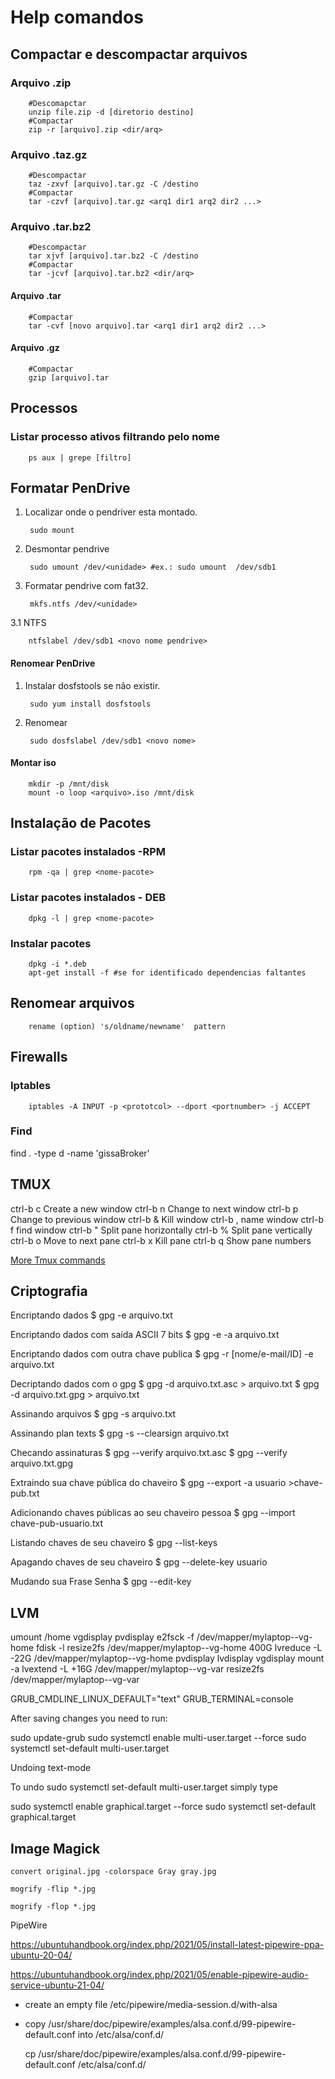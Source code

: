 # Help comandos


## Compactar e descompactar arquivos

### Arquivo .zip
    
        #Descomapctar
        unzip file.zip -d [diretorio destino]
        #Compactar
        zip -r [arquivo].zip <dir/arq>

### Arquivo .taz.gz

        #Descompactar
        taz -zxvf [arquivo].tar.gz -C /destino
        #Compactar
        tar -czvf [arquivo].tar.gz <arq1 dir1 arq2 dir2 ...>

### Arquivo .tar.bz2

        #Descompactar
        tar xjvf [arquivo].tar.bz2 -C /destino
        #Compactar
        tar -jcvf [arquivo].tar.bz2 <dir/arq>

#### Arquivo .tar

        #Compactar
        tar -cvf [novo arquivo].tar <arq1 dir1 arq2 dir2 ...>

#### Arquivo .gz

        #Compactar
        gzip [arquivo].tar

## Processos

### Listar processo ativos filtrando pelo nome

        ps aux | grepe [filtro]


## Formatar PenDrive


1. Localizar onde o pendriver esta montado.

        sudo mount

2. Desmontar pendrive

        sudo umount /dev/<unidade> #ex.: sudo umount  /dev/sdb1

3. Formatar pendrive com fat32.

        mkfs.ntfs /dev/<unidade>

3.1 NTFS

        ntfslabel /dev/sdb1 <novo nome pendrive> 

#### Renomear PenDrive

1. Instalar dosfstools se não existir.
    
        sudo yum install dosfstools

2. Renomear

        sudo dosfslabel /dev/sdb1 <novo nome>

#### Montar iso

        mkdir -p /mnt/disk
        mount -o loop <arquivo>.iso /mnt/disk
 

## Instalação de Pacotes

### Listar pacotes instalados -RPM

        rpm -qa | grep <nome-pacote>
    
### Listar pacotes instalados - DEB

        dpkg -l | grep <nome-pacote>

### Instalar pacotes

        dpkg -i *.deb
        apt-get install -f #se for identificado dependencias faltantes 

## Renomear arquivos

        rename (option) 's/oldname/newname'  pattern


## Firewalls

### Iptables

        iptables -A INPUT -p <prototcol> --dport <portnumber> -j ACCEPT

### Find

find . -type d -name 'gissaBroker'

## TMUX

ctrl-b c   Create a new window
ctrl-b n   Change to next window
ctrl-b p   Change to previous window
ctrl-b &   Kill window
ctrl-b ,   name window
ctrl-b f   find window
ctrl-b "   Split pane horizontally
ctrl-b %   Split pane vertically
ctrl-b o   Move to next pane
ctrl-b x   Kill pane
ctrl-b q   Show pane numbers

[More Tmux commands](https://gist.github.com/MohamedAlaa/2961058)


## Criptografia

Encriptando dados
$ gpg -e arquivo.txt

Encriptando dados com saída ASCII 7 bits
$ gpg -e -a arquivo.txt

Encriptando dados com outra chave publica
$ gpg -r [nome/e-mail/ID] -e arquivo.txt

Decriptando dados com o gpg
$ gpg -d arquivo.txt.asc > arquivo.txt
$ gpg -d arquivo.txt.gpg > arquivo.txt

Assinando arquivos
$ gpg -s arquivo.txt

Assinando plan texts
$ gpg -s --clearsign arquivo.txt

Checando assinaturas
$ gpg --verify arquivo.txt.asc
$ gpg --verify arquivo.txt.gpg

Extraindo sua chave pública do chaveiro
$ gpg --export -a usuario >chave-pub.txt

Adicionando chaves públicas ao seu chaveiro pessoa
$ gpg --import chave-pub-usuario.txt

Listando chaves de seu chaveiro
$ gpg --list-keys

Apagando chaves de seu chaveiro
$ gpg --delete-key usuario

Mudando sua Frase Senha
$ gpg --edit-key

## LVM

  umount /home
  vgdisplay 
  pvdisplay 
  e2fsck -f /dev/mapper/mylaptop--vg-home 
  fdisk -l
  resize2fs /dev/mapper/mylaptop--vg-home 400G
  lvreduce -L -22G /dev/mapper/mylaptop--vg-home
  pvdisplay
  lvdisplay
  vgdisplay
  mount -a
  lvextend -L +16G /dev/mapper/mylaptop--vg-var
  resize2fs /dev/mapper/mylaptop--vg-var


GRUB_CMDLINE_LINUX_DEFAULT="text"
GRUB_TERMINAL=console

After saving changes you need to run:

sudo update-grub
sudo systemctl enable multi-user.target --force
sudo systemctl set-default multi-user.target

Undoing text-mode

To undo sudo systemctl set-default multi-user.target simply type

sudo systemctl enable graphical.target --force
sudo systemctl set-default graphical.target 

## Image Magick

```
convert original.jpg -colorspace Gray gray.jpg
```

```
mogrify -flip *.jpg

mogrify -flop *.jpg
```

PipeWire

https://ubuntuhandbook.org/index.php/2021/05/install-latest-pipewire-ppa-ubuntu-20-04/

https://ubuntuhandbook.org/index.php/2021/05/enable-pipewire-audio-service-ubuntu-21-04/

* create an empty file /etc/pipewire/media-session.d/with-alsa

* copy /usr/share/doc/pipewire/examples/alsa.conf.d/99-pipewire-default.conf
  into /etc/alsa/conf.d/
  
  cp /usr/share/doc/pipewire/examples/alsa.conf.d/99-pipewire-default.conf /etc/alsa/conf.d/





